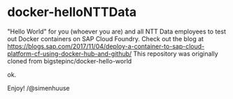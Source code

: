 # docker-helloNTTData

"Hello World" for you (whoever you are) and all NTT Data employees to test out Docker containers on SAP Cloud Foundry.
Check out the blog at https://blogs.sap.com/2017/11/04/deploy-a-container-to-sap-cloud-platform-cf-using-docker-hub-and-github/
This repository was originally cloned from bigstepinc/docker-hello-world

ok.

Enjoy!
/@simenhuuse

